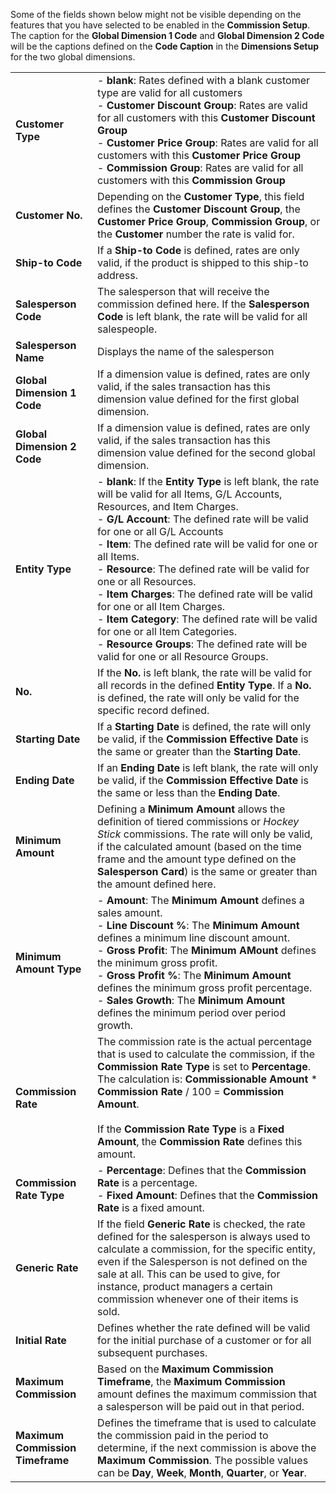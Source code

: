 Some of the fields shown below might not be visible depending on the features that you have selected to be enabled in the **Commission Setup**. The caption for the **Global Dimension 1 Code** and **Global Dimension 2 Code** will be the captions defined on the **Code Caption** in the **Dimensions Setup** for the two global dimensions.

|                                  |                                                                                                                       |
|----------------------------------|-----------------------------------------------------------------------------------------------------------------------|
| **Customer Type**                | - **blank**: Rates defined with a blank customer type are valid for all customers<br>- **Customer Discount Group**: Rates are valid for all customers with this **Customer Discount Group**<br>- **Customer Price Group**: Rates are valid for all customers with this **Customer Price Group**<br>- **Commission Group**: Rates are valid for all customers with this **Commission Group** |
| **Customer No.**                 | Depending on the **Customer Type**, this field defines the **Customer Discount Group**, the **Customer Price Group**, **Commission Group**, or the **Customer** number the rate is valid for. |
| **Ship-to Code**                 | If a **Ship-to Code** is defined, rates are only valid, if the product is shipped to this ship-to address.            |
| **Salesperson Code**             | The salesperson that will receive the commission defined here. If the **Salesperson Code** is left blank, the rate will be valid for all salespeople. |
| **Salesperson Name**             | Displays the name of the salesperson                                                                                  |
| **Global Dimension 1 Code**      | If a dimension value is defined, rates are only valid, if the sales transaction has this dimension value defined for the first global dimension. |
| **Global Dimension 2 Code**      | If a dimension value is defined, rates are only valid, if the sales transaction has this dimension value defined for the second global dimension. |
| **Entity Type**                  | - **blank**: If the **Entity Type** is left blank, the rate will be valid for all Items, G/L Accounts, Resources, and Item Charges.<br>- **G/L Account**: The defined rate will be valid for one or all G/L Accounts<br>- **Item**: The defined rate will be valid for one or all Items.<br>- **Resource**: The defined rate will be valid for one or all Resources.<br>- **Item Charges**: The defined rate will be valid for one or all Item Charges.<br>- **Item Category**: The defined rate will be valid for one or all Item Categories.<br>- **Resource Groups**: The defined rate will be valid for one or all Resource Groups. |
| **No.**                          | If the **No.** is left blank, the rate will be valid for all records in the defined **Entity Type**. If a **No.** is defined, the rate will only be valid for the specific record defined. |
| **Starting Date**                | If a **Starting Date** is defined, the rate will only be valid, if the **Commission Effective Date** is the same or greater than the **Starting Date**. |
| **Ending Date**                  | If an **Ending Date** is left blank, the rate will only be valid, if the **Commission Effective Date** is the same or less than the **Ending Date**. |
| **Minimum Amount**               | Defining a **Minimum Amount** allows the definition of tiered commissions or *Hockey Stick* commissions. The rate will only be valid, if the calculated amount (based on the time frame and the amount type defined on the **Salesperson Card**) is the same or greater than the amount defined here. |
| **Minimum Amount Type**          | - **Amount**: The **Minimum Amount** defines a sales amount.<br>- **Line Discount %**: The **Minimum Amount** defines a minimum line discount amount.<br> - **Gross Profit**: The **Minimum AMount** defines the minimum gross profit.<br> - **Gross Profit %**: The **Minimum Amount** defines the minimum gross profit percentage.<br>- **Sales Growth**: The **Minimum Amount** defines the minimum period over period growth. |
| **Commission Rate**              | The commission rate is the actual percentage that is used to calculate the commission, if the **Commission Rate Type** is set to **Percentage**. The calculation is: **Commissionable Amount** * **Commission Rate** / 100 = **Commission Amount**.<br><br>If the **Commission Rate Type** is a **Fixed Amount**, the **Commission Rate** defines this amount. |
| **Commission Rate Type**         | - **Percentage**: Defines that the **Commission Rate** is a percentage.<br>- **Fixed Amount**: Defines that the **Commission Rate** is a fixed amount. |
| **Generic Rate**                 | If the field **Generic Rate** is checked, the rate defined for the salesperson is always used to calculate a commission, for the specific entity, even if the Salesperson is not defined on the sale at all. This can be used to give, for instance, product managers a certain commission whenever one of their items is sold. |
| **Initial Rate**                 | Defines whether the rate defined will be valid for the initial purchase of a customer or for all subsequent purchases. |
| **Maximum Commission**           | Based on the **Maximum Commission Timeframe**, the **Maximum Commission** amount defines the maximum commission that a salesperson will be paid out in that period. |
| **Maximum Commission Timeframe** | Defines the timeframe that is used to calculate the commission paid in the period to determine, if the next commission is above the **Maximum Commission**. The possible values can be **Day**, **Week**, **Month**, **Quarter**, or **Year**. |
